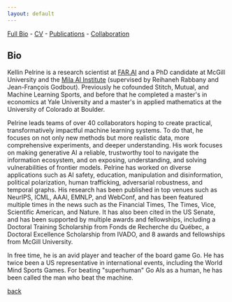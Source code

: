 ```yaml
---
layout: default
---
```


[Full Bio](./bio.html) - [CV](https://github.com/kellinpelrine/kellinpelrine.github.io/raw/master/assets/KPelrine%20CV.pdf) - [Publications](./publications.html) - [Collaboration](./coming-soon.html)

## Bio

Kellin Pelrine is a research scientist at [FAR.AI](https://far.ai/) and a PhD candidate at McGill University and the [Mila AI Institute](https://mila.quebec/en/) (supervised by Reihaneh Rabbany and Jean-François Godbout). Previously he cofounded Stitch, Mutual, and Machine Learning Sports, and before that he completed a master's in economics at Yale University and a master's in applied mathematics at the University of Colorado at Boulder.

Pelrine leads teams of over 40 collaborators hoping to create practical, transformatively impactful machine learning systems. To do that, he focuses on not only new methods but more realistic data, more comprehensive experiments, and deeper understanding. His work focuses on making generative AI a reliable, trustworthy tool to navigate the information ecosystem, and on exposing, understanding, and solving vulnerabilities of frontier models. Pelrine has worked on diverse applications such as AI safety, education, manipulation and disinformation, political polarization, human trafficking, adversarial robustness, and temporal graphs. His research has been published in top venues such as NeurIPS, ICML, AAAI, EMNLP, and WebConf, and has been featured multiple times in the news such as the Financial Times, The Times, Vice, Scientific American, and Nature. It has also been cited in the US Senate, and has been supported by multiple awards and fellowships, including a Doctoral Training Scholarship from Fonds de Recherche du Québec, a Doctoral Excellence Scholarship from IVADO, and 8 awards and fellowships from McGill University.

In free time, he is an avid player and teacher of the board game Go. He has twice been a US representative in international events, including the World Mind Sports Games. For beating "superhuman" Go AIs as a human, he has been called the man who beat the machine.

[back](./)
